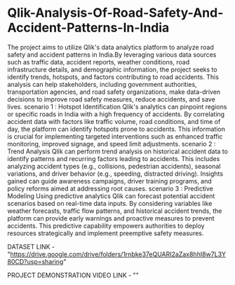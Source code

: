# Qlik-Analysis-Of-Road-Safety-And-Accident-Patterns-In-India
The project aims to utilize Qlik's data analytics platform to analyze road safety and accident patterns in India.By leveraging various data sources such as traffic data, accident reports, weather conditions, road infrastructure details, and demographic information, the project seeks to identify trends, hotspots, and factors contributing to road accidents. This analysis can help stakeholders, including government authorities, transportation agencies, and road safety organizations, make data-driven decisions to improve road safety measures, reduce accidents, and save lives.
scenario 1 : Hotspot Identification
Qlik's analytics can pinpoint regions or specific roads in India with a high frequency of accidents. By correlating accident data with factors like traffic volume, road conditions, and time of day, the platform can identify hotspots prone to accidents. This information is crucial for implementing targeted interventions such as enhanced traffic monitoring, improved signage, and speed limit adjustments.
scenario 2 : Trend Analysis 
Qlik can perform trend analysis on historical accident data to identify patterns and recurring factors leading to accidents. This includes analyzing accident types (e.g., collisions, pedestrian accidents), seasonal variations, and driver behavior (e.g., speeding, distracted driving). Insights gained can guide awareness campaigns, driver training programs, and policy reforms aimed at addressing root causes.
scenario 3 : Predictive Modeling Using predictive analytics 
Qlik can forecast potential accident scenarios based on real-time data inputs. By considering variables like weather forecasts, traffic flow patterns, and historical accident trends, the platform can provide early warnings and proactive measures to prevent accidents. This predictive capability empowers authorities to deploy resources strategically and implement preemptive safety measures.


DATASET LINK - 
"https://drive.google.com/drive/folders/1rnbke37eQUARI2aZax8hhI8w7L3Y80CD?usp=sharing" 


PROJECT DEMONSTRATION VIDEO LINK - ""
